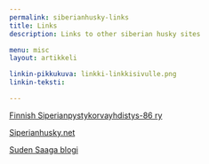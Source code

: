 ```yaml
---
permalink: siberianhusky-links
title: Links
description: Links to other siberian husky sites

menu: misc
layout: artikkeli

linkin-pikkukuva: linkki-linkkisivulle.png
linkin-teksti: 

---
```


<a href="http://www.spy-oldline.net/" target="_blank">Finnish Siperianpystykorvayhdistys-86 ry</a>

<a href="http://siperianhusky.net/" target="_blank">Siperianhusky.net</a>

<a href="http://sudensaaga.blogspot.fi" target="_blank">Suden Saaga blogi</a>

